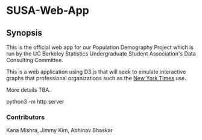 # SUSA-Web-App

## Synopsis
This is the official web app for our Population Demography Project which is run by the UC Berkeley Statistics Undergraduate Student Association's Data Consulting Committee.

This is a web application using D3.js that will seek to emulate interactive graphs that professional organizations such as the [New York Times](https://www.nytimes.com/interactive/2017/01/15/us/politics/you-draw-obama-legacy.html)
use.

More details TBA.

python3 -m http.server


### Contributors
Kana Mishra,
Jimmy Kim,
Abhinav Bhaskar
